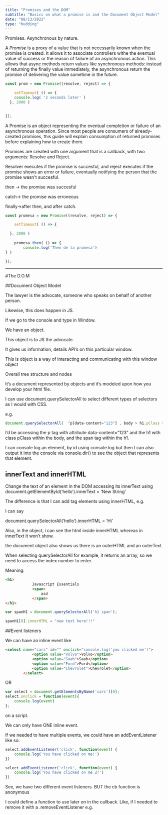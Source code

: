 ```yaml
---
title: "Promises and the DOM"
subtitle: "Basics on what a promise is and the Document Object Model"
date: "08/13/2022"
type: "budding"
---
```



Promises. Asynchronous by nature. 

A *Promise* is a proxy of a value that is not necessarily known when the promise is created. It allows it to associate controllers withe the eventual value of success or the reason of failure of an asynchronous action. This allows that async methods return values like synchronous methods: instead of returning the finally value immediately, the asynchronous return the promise of delivering the value sometime in the future. 

```jsx
const prom = new Promise((resolve, reject) => {

	setTimeout( () => {
	console.log( '2 seconds later' )
  }, 2000 )
 

});
```

A Promise is an object representing the eventual completion or failure of an asynchronous operation. Since most people are consumers of already-created promises, this guide will explain consumption of returned promises before explaining how to create them.

Promises are created with one argument that is a callback, with two arguments:
Resolve and Reject.

Resolver executes if the promise is succesful, and reject executes if the promise shows an error or failure, eventually notifying the person that the promise wasn't succesful.



then → the promise was succesful

catch→ the promise was erroneous

finally→after then, and after catch.



```jsx
const promesa = new Promise((resolve, reject) => {

	setTimeout( () => {

  }, 2000 )
 
	promesa.then( () => {
		console.log('Then de la promesa') 
} )

});
```
---

#The D.O.M

##Document Object Model

The lawyer is the advocate, someone who speaks on behalf of another person. 

Likewise, this does happen in JS.

If we go to the console and type in Window.

We have an object.

This object is to JS the advocate.

It gives us information, details API’s on this particular window. 

This is object is a way of interacting and communicating with this window object 

Overall tree structure and nodes

It’s a document represented by objects and it’s modeled upon how you develop your html file. 

I can use document.querySelectorAll to select different types of selectors as I would with CSS. 

e.g. 

```jsx
document.querySelectorAll(  ‘p[data-content="123"] , body > h1.pClass > span‘);
```

I’d be accessing the p tag with attribute data-content=”123” and the h1 with class pClass within the body, and the span tag within the h1.

I can console log an element, by id using console.log but then I can also output it into the console via console.dir() to see the object that represents that element.

## **innerText and innerHTML**

Change the text of an element in the DOM accessing its innerText using document.getElementById(’hello’).innerText = ‘New String’

The difference is that I can add tag elements using innerHTML, e.g.

I can say

document.querySelectorAll(’hello’).innerHTML = ‘<span>Hi</span>’

Also, in the object, i can see the html inside innerHTML whereas in innerText it won’t show. 

the document object also shows us there is an outerHTML and an outerText

When selecting querySelectorAll for example, it returns an array, so we need to access the index number to enter.

 Meaning: 

```html
<h1>
            Javascript Essentials
            <span>
                asd
            </span>
</h1>
```

```jsx
var spanH1 = document.querySelectorAll('h1 span');

spanH1[0].innerHTML = "new text here!!!"
```

##Event listeners

We can have an inline event like

```html
<select name="cars" id="" onclick="console.log('you clicked me')">
            <option value="Volvo">Volvo</option>
            <option value="Saab">Saab</option>
            <option value="Ford">Ford</option>
            <option value="Chevrolet">Chevrolet</option>
        </select>
```

OR

```jsx
var select = document.getElementsByName('cars')[0];
select.onclick = function(event){
    console.log(event)
};
```

on a script. 

We can only have ONE inline event. 

If we needed to have multiple events, we could have an addEventListener like so:

```jsx
select.addEventListener('click', function(event) {
    console.log('You have clicked on me!')
})

select.addEventListener('click', function(event) {
    console.log('You have clicked on me 2!')
})
```

See, we have two different event listeners. BUT the cb function is anonymous

I could define a function to use later on in the callback. Like, if I needed to remove it with a .removeEventListener e.g.
